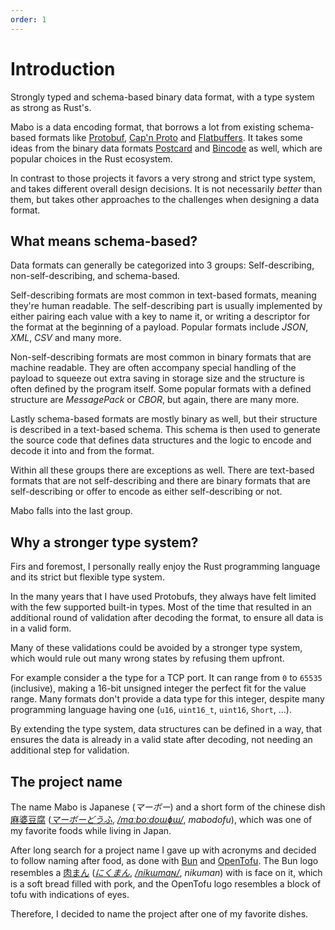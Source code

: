 ```yaml
---
order: 1
---
```


# Introduction

Strongly typed and schema-based binary data format, with a type system as strong as Rust's.

Mabo is a data encoding format, that borrows a lot from existing schema-based formats like [Protobuf](https://protobuf.dev), [Cap'n Proto](https://capnproto.org) and [Flatbuffers](https://flatbuffers.dev). It takes some ideas from the binary data formats [Postcard](https://github.com/jamesmunns/postcard) and [Bincode](https://github.com/bincode-org/bincode) as well, which are popular choices in the Rust ecosystem.

In contrast to those projects it favors a very strong and strict type system, and takes different overall design decisions. It is not necessarily _better_ than them, but takes other approaches to the challenges when designing a data format.

## What means schema-based?

Data formats can generally be categorized into 3 groups: Self-describing, non-self-describing, and schema-based.

Self-describing formats are most common in text-based formats, meaning they're human readable. The self-describing part is usually implemented by either pairing each value with a key to name it, or writing a descriptor for the format at the beginning of a payload. Popular formats include _JSON_, _XML_, _CSV_ and many more.

Non-self-describing formats are most common in binary formats that are machine readable. They are often accompany special handling of the payload to squeeze out extra saving in storage size and the structure is often defined by the program itself. Some popular formats with a defined structure are _MessagePack_ or _CBOR_, but again, there are many more.

Lastly schema-based formats are mostly binary as well, but their structure is described in a text-based schema. This schema is then used to generate the source code that defines data structures and the logic to encode and decode it into and from the format.

Within all these groups there are exceptions as well. There are text-based formats that are not self-describing and there are binary formats that are self-describing or offer to encode as either self-describing or not.

Mabo falls into the last group.

## Why a stronger type system?

Firs and foremost, I personally really enjoy the Rust programming language and its strict but flexible type system.

In the many years that I have used Protobufs, they always have felt limited with the few supported built-in types. Most of the time that resulted in an additional round of validation after decoding the format, to ensure all data is in a valid form.

Many of these validations could be avoided by a stronger type system, which would rule out many wrong states by refusing them upfront.

For example consider a the type for a TCP port. It can range from `0` to `65535` (inclusive), making a 16-bit unsigned integer the perfect fit for the value range. Many formats don't provide a data type for this integer, despite many programming language having one (`u16`, `uint16_t`, `uint16`, `Short`, ...).

By extending the type system, data structures can be defined in a way, that ensures the data is already in a valid state after decoding, not needing an additional step for validation.

## The project name

The name Mabo is Japanese (_マーボー_) and a short form of the chinese dish [麻婆豆腐](https://en.wikipedia.org/wiki/Mapo_tofu) ([_マーボーどうふ_](https://jisho.org/word/%E9%BA%BB%E5%A9%86%E8%B1%86%E8%85%90), [_/maːboːdoɯɸɯ/_](https://en.wikipedia.org/wiki/Help:IPA/Japanese), _mabodofu_), which was one of my favorite foods while living in Japan.

After long search for a project name I gave up with acronyms and decided to follow naming after food, as done with [Bun](https://bun.sh) and [OpenTofu](https://opentofu.org). The Bun logo resembles a [肉まん](https://en.wikipedia.org/wiki/Baozi) ([_にくまん_](https://jisho.org/word/%E8%82%89%E9%A5%85), [_/nikɯmaɴ/_](https://en.wikipedia.org/wiki/Help:IPA/Japanese), _nikuman_) with is face on it, which is a soft bread filled with pork, and the OpenTofu logo resembles a block of tofu with indications of eyes.

Therefore, I decided to name the project after one of my favorite dishes.
